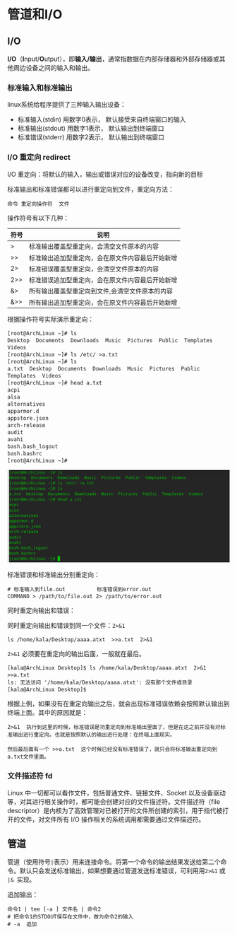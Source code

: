 # 管道和I/O

## I/O

**I/O**（**I**nput/**O**utput），即**输入/输出**，通常指数据在内部存储器和外部存储器或其他周边设备之间的输入和输出。

### 标准输入和标准输出

linux系统给程序提供了三种输入输出设备：

* 标准输入(stdin)     用数字0表示， 默认接受来自终端窗口的输入
* 标准输出(stdout)  用数字1表示， 默认输出到终端窗口
* 标准错误(stderr)  用数字2表示，  默认输出到终端窗口

### I/O 重定向 redirect

I/O 重定向：将默认的输入，输出或错误对应的设备改变，指向新的目标

标准输出和标准错误都可以进行重定向到文件，重定向方法：

```shell
命令 重定向操作符  文件
```

操作符号有以下几种：

| 符号 | 说明                                             |
| ---- | ------------------------------------------------ |
| >    | 标准输出覆盖型重定向，会清空文件原本的内容       |
| >>   | 标准输出追加型重定向，会在原文件内容最后开始新增 |
| 2>   | 标准错误覆盖型重定向，会清空文件原本的内容       |
| 2>>  | 标准错误追加型重定向，会在原文件内容最后开始新增 |
| &>   | 所有输出覆盖型重定向到文件,会清空文件原本的内容  |
| &>>  | 所有输出追加型重定向，会在原文件内容最后开始新增 |

根据操作符号实际演示重定向：

```shell
[root@ArchLinux ~]# ls
Desktop  Documents  Downloads  Music  Pictures  Public  Templates  Videos
[root@ArchLinux ~]# ls /etc/ >a.txt
[root@ArchLinux ~]# ls
a.txt  Desktop  Documents  Downloads  Music  Pictures  Public  Templates  Videos
[root@ArchLinux ~]# head a.txt 
acpi
alsa
alternatives
apparmor.d
appstore.json
arch-release
audit
avahi
bash.bash_logout
bash.bashrc
[root@ArchLinux ~]# 
```

![image-20220519215553910](image-20220519215553910.png)

标准错误和标准输出分别重定向：

```shell
# 标准输入到file.out          标准错误到error.out
COMMAND > /path/to/file.out 2> /path/to/error.out
```

同时重定向输出和错误：

同时重定向输出和错误到同一个文件：`2>&1`

```shell
ls /home/kala/Desktop/aaaa.atxt  >>a.txt  2>&1
```

`2>&1` 必须要在重定向的输出后面，一般就在最后。

```shell
[kala@ArchLinux Desktop]$ ls /home/kala/Desktop/aaaa.atxt  2>&1  >>a.txt
ls: 无法访问 '/home/kala/Desktop/aaaa.atxt': 没有那个文件或目录
[kala@ArchLinux Desktop]$
```

根据上例，如果没有在重定向输出之后，就会出现标准错误依赖会按照默认输出到终端上面。其中的原因就是：

```shell
2>&1  执行到这里的时候，标准错误是功重定向到标准输出里面了，但是在这之前并没有对标准输出进行重定向。也就是按照默认的输出进行处理：在终端上面现实。

然后最后面有一个 >>a.txt  这个时候已经没有标准错误了，就只会将标准输出重定向到a.txt文件里面。
```



### 文件描述符 fd

Linux 中一切都可以看作文件，包括普通文件、链接文件、Socket 以及设备驱动等，对其进行相关操作时，都可能会创建对应的文件描述符。文件描述符（file descriptor）是内核为了高效管理对已被打开的文件所创建的索引，用于指代被打开的文件，对文件所有 I/O 操作相关的系统调用都需要通过文件描述符。





## 管道

管道（使用符号`|`表示）用来连接命令。将第一个命令的输出结果发送给第二个命令。默认只会发送标准输出，如果想要通过管道发送标准错误，可利用用`2>&1` 或 `|& `实现。



追加输出：
```shell
命令1 | tee [-a ] 文件名 | 命令2 
# 把命令1的STDOUT保存在文件中，做为命令2的输入
# -a  追加
```























